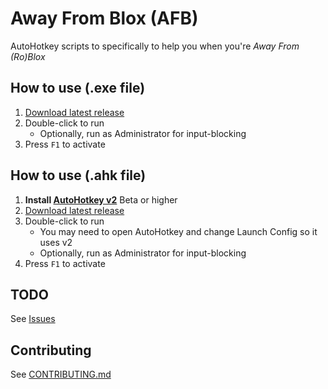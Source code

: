 # Away From Blox (AFB)

AutoHotkey scripts to specifically to help you when you're *Away From (Ro)Blox*

## How to use (.exe file)

1. [Download latest release](/releases/latest)
2. Double-click to run
   * Optionally, run as Administrator for input-blocking
3. Press `F1` to activate

## How to use (.ahk file)

1. **Install [AutoHotkey v2](https://www.autohotkey.com/download/ahk-v2.exe)** Beta or higher
2. [Download latest release](https://github.com/UpDownLeftDie/AwayFromBlox/releases/latest)
3. Double-click to run
   * You may need to open AutoHotkey and change Launch Config so it uses v2
   * Optionally, run as Administrator for input-blocking
4. Press `F1` to activate

## TODO

See [Issues](https://github.com/UpDownLeftDie/AwayFromBlox/issues)

## Contributing

See [CONTRIBUTING.md](CONTRIBUTING.md)
